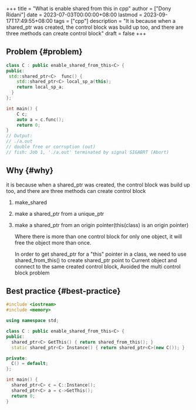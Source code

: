 +++
title = "What is enable shared from this in cpp"
author = ["Dony Ridani"]
date = 2023-07-03T00:00:00+08:00
lastmod = 2023-09-17T17:49:55+08:00
tags = ["cpp"]
description = "It is because when a shared_ptr was created, the control block was build up too, and there are three methods can create control block"
draft = false
+++

## Problem {#problem}

```cpp
class C : public enable_shared_from_this<C> {
public:
 std::shared_ptr<C>  func() {
    std::shared_ptr<C> local_sp_a(this);
    return local_sp_a;
  }
};

int main() {
    C c;
    auto a = c.func();
    return 0;
}
// Output:
// ./a.out
// double free or corruption (out)
// fish: Job 1, './a.out' terminated by signal SIGABRT (Abort)
```


## Why {#why}

it is because when a shared_ptr was created, the control block was build up too, and there are three methods can create control block

1.  make_shared
2.  make a shared_ptr from a unique_ptr
3.  make a shared_ptr from an origin pointer(this(class) is an origin pointer)

    Where there is more than one control block for only one object, it will free the object more than once.

    In order to get shared_ptr for a "this" pointer in a class, we need to use shared_from_this() to create shared_ptr point to Current object and connect to the same created control block, Avoided the multi control block problem


## Best practice {#best-practice}

```cpp
#include <iostream>
#include <memory>

using namespace std;

class C : public enable_shared_from_this<C> {
public:
  shared_ptr<C> GetThis() { return shared_from_this(); }
  static shared_ptr<C> Instance() { return shared_ptr<C>(new C()); }

private:
  C() = default;
};

int main() {
  shared_ptr<C> c = C::Instance();
  shared_ptr<C> a = c->GetThis();
  return 0;
}
```
